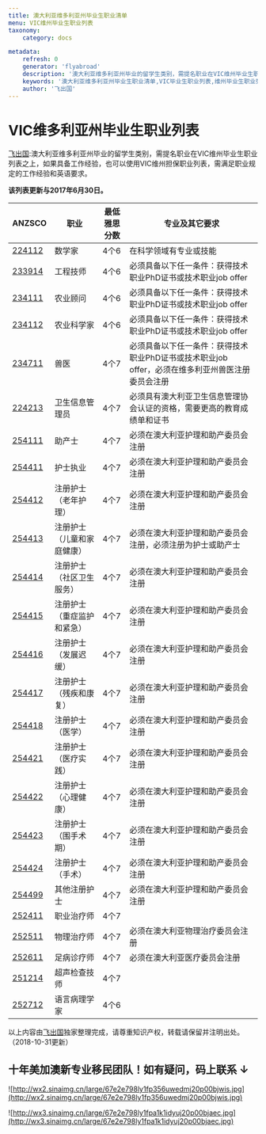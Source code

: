 ```yaml
---
title: 澳大利亚维多利亚州毕业生职业清单
menu: VIC维州毕业生职业列表
taxonomy:
    category: docs

metadata:
    refresh: 0
    generator: 'flyabroad'
    description: '澳大利亚维多利亚州毕业的留学生类别，需提名职业在VIC维州毕业生职业列表之上，如果具备工作经验，也可以使用VIC维州担保职业列表，需满足职业规定的工作经验和英语要求。'
    keywords: '澳大利亚维多利亚州毕业生职业清单,VIC毕业生职业列表,维州毕业生职业列表,Visa Nomination Occupation List for Graduates'
    author: '飞出国'
---
```

# VIC维多利亚州毕业生职业列表

[飞出国](/home):澳大利亚维多利亚州毕业的留学生类别，需提名职业在VIC维州毕业生职业列表之上，如果具备工作经验，也可以使用VIC维州担保职业列表，需满足职业规定的工作经验和英语要求。

**该列表更新与2017年6月30日。**

| ANZSCO  | 职业 | 最低雅思分数 | 专业及其它要求 | 
| ------- | -------- | ------ | ------ | 
| [224112] | 数学家 | 4个6 | 在科学领域有专业或技能 | 
| [233914] | 工程技师 | 4个6 | 必须具备以下任一条件：获得技术职业PhD证书或技术职业job offer | 
| [234111] | 农业顾问 | 4个6 | 必须具备以下任一条件：获得技术职业PhD证书或技术职业job offer | 
| [234112] | 农业科学家 | 4个6 | 必须具备以下任一条件：获得技术职业PhD证书或技术职业job offer | 
| [234711] | 兽医 | 4个7 | 必须具备以下任一条件：获得技术职业PhD证书或技术职业job offer，必须在维多利亚州兽医注册委员会注册 | 
| [224213] | 卫生信息管理员 | 4个7 | 必须具有澳大利亚卫生信息管理协会认证的资格，需要更高的教育成绩单和证书 | 
| [254111] | 助产士 | 4个7 | 必须在澳大利亚护理和助产委员会注册 | 
| [254411] | 护士执业 | 4个7 | 必须在澳大利亚护理和助产委员会注册 | 
| [254412] | 注册护士（老年护理） | 4个7 | 必须在澳大利亚护理和助产委员会注册 | 
| [254413] | 注册护士（儿童和家庭健康） | 4个7 | 必须在澳大利亚护理和助产委员会注册，必须注册为护士或助产士 | 
| [254414] | 注册护士（社区卫生服务） | 4个7 | 必须在澳大利亚护理和助产委员会注册 | 
| [254415] | 注册护士（重症监护和紧急） | 4个7 | 必须在澳大利亚护理和助产委员会注册 | 
| [254416] | 注册护士（发展迟缓） | 4个7 | 必须在澳大利亚护理和助产委员会注册 | 
| [254417] | 注册护士（残疾和康复） | 4个7 | 必须在澳大利亚护理和助产委员会注册 | 
| [254418] | 注册护士（医学） | 4个7 | 必须在澳大利亚护理和助产委员会注册 | 
| [254421] | 注册护士（医疗实践） | 4个7 | 必须在澳大利亚护理和助产委员会注册 | 
| [254422] | 注册护士（心理健康） | 4个7 | 必须在澳大利亚护理和助产委员会注册 | 
| [254423] | 注册护士（围手术期） | 4个7 | 必须在澳大利亚护理和助产委员会注册 | 
| [254424] | 注册护士（手术） | 4个7 | 必须在澳大利亚护理和助产委员会注册 | 
| [254499] | 其他注册护士 | 4个7 | 必须在澳大利亚护理和助产委员会注册 | 
| [252411] | 职业治疗师 | 4个7 |   | 
| [252511] | 物理治疗师 | 4个7 | 必须在澳大利亚物理治疗委员会注册 | 
| [252611] | 足病诊疗师 | 4个7 | 必须在澳大利亚医疗委员会注册 | 
| [251214] | 超声检查技师 | 4个7 |   | 
| [252712] | 语言病理学家 | 4个6 |   |

以上内容由[飞出国](http://js.flyabroad.com.hk/)独家整理完成，请尊重知识产权，转载请保留并注明出处。（2018-10-31更新）

## 十年美加澳新专业移民团队！如有疑问，码上联系 ↓ ##

![http://wx2.sinaimg.cn/large/67e2e798ly1fp356uwedmj20p00bjwis.jpg](http://wx2.sinaimg.cn/large/67e2e798ly1fp356uwedmj20p00bjwis.jpg)

![http://wx3.sinaimg.cn/large/67e2e798ly1fpa1k1idyuj20p00bjaec.jpg](http://wx3.sinaimg.cn/large/67e2e798ly1fpa1k1idyuj20p00bjaec.jpg)


    

[190]:/au/skilled/190
[489]:/au/skilled/489
[新南威尔士州]:/au/nsw
[312112]: http://bbs.fcgvisa.com/t/fcg/1171?target=blank
[233211]: http://bbs.fcgvisa.com/t/fcg/996?target=blank
[312211]: http://bbs.fcgvisa.com/t/fcg/1177?target=blank
[233311]: http://bbs.fcgvisa.com/t/fcg/1005?target=blank
[312311]: http://bbs.fcgvisa.com/t/fcg/1179?target=blank
[233512]: http://bbs.fcgvisa.com/t/fcg/1008?target=blank
[224112]: http://bbs.fcgvisa.com/t/fcg/922?target=blank
[234111]: http://bbs.fcgvisa.com/t/fcg/1023?target=blank
[234112]: http://bbs.fcgvisa.com/t/fcg/1024?target=blank
[233914]: http://bbs.fcgvisa.com/t/fcg/1019?target=blank
[234711]: http://bbs.fcgvisa.com/t/fcg/1046?target=blank
[132311]: http://bbs.fcgvisa.com/t/fcg/1011?target=blank
[135112]: http://bbs.fcgvisa.com/t/fcg/1075?target=blank
[261111]: http://bbs.fcgvisa.com/t/fcg/1268?target=blank
[261112]: http://bbs.fcgvisa.com/t/fcg/1269?target=blank
[261311]: http://bbs.fcgvisa.com/t/fcg/1272?target=blank
[261312]: http://bbs.fcgvisa.com/t/fcg/1273?target=blank
[261313]: http://bbs.fcgvisa.com/t/fcg/1274?target=blank
[261314]: http://bbs.fcgvisa.com/t/fcg/1275?target=blank
[262111]: http://bbs.fcgvisa.com/t/fcg/1277?target=blank
[262112]: http://bbs.fcgvisa.com/t/fcg/1278?target=blank
[263111]: http://bbs.fcgvisa.com/t/fcg/1280?target=blank
[351311]: http://bbs.fcgvisa.com/t/fcg/1325?target=blank
[141311]: http://bbs.fcgvisa.com/t/fcg/1089?target=blank
[224213]: http://bbs.fcgvisa.com/t/fcg/927?target=blank
[254111]: http://bbs.fcgvisa.com/t/fcg/1379?target=blank
[254411]: http://bbs.fcgvisa.com/t/fcg/1364?target=blank
[254412]: http://bbs.fcgvisa.com/t/fcg/1360?target=blank
[254413]: http://bbs.fcgvisa.com/t/fcg/1357?target=blank
[254414]: http://bbs.fcgvisa.com/t/fcg/1354?target=blank
[254415]: http://bbs.fcgvisa.com/t/fcg/1308?target=blank
[254416]: http://bbs.fcgvisa.com/t/fcg/1307?target=blank
[254417]: http://bbs.fcgvisa.com/t/fcg/1306?target=blank
[254418]: http://bbs.fcgvisa.com/t/fcg/1304?target=blank
[254421]: http://bbs.fcgvisa.com/t/fcg/1302?target=blank
[254422]: http://bbs.fcgvisa.com/t/fcg/1300?target=blank
[254423]: http://bbs.fcgvisa.com/t/fcg/1299?target=blank
[254424]: http://bbs.fcgvisa.com/t/fcg/1298?target=blank
[254499]: http://bbs.fcgvisa.com/t/fcg/1296?target=blank
[272311]: http://bbs.fcgvisa.com/t/fcg/1129?target=blank
[251111]: http://bbs.fcgvisa.com/t/fcg/1471?target=blank
[252411]: http://bbs.fcgvisa.com/t/fcg/1445?target=blank
[252511]: http://bbs.fcgvisa.com/t/fcg/1444?target=blank
[252611]: http://bbs.fcgvisa.com/t/fcg/1443?target=blank
[272511]: http://bbs.fcgvisa.com/t/fcg/1139?target=blank
[251214]: http://bbs.fcgvisa.com/t/fcg/1466?target=blank
[252712]: http://bbs.fcgvisa.com/t/fcg/1436?target=blank
[234914]: http://bbs.fcgvisa.com/t/fcg/1051?target=blank
[251213]: http://bbs.fcgvisa.com/t/fcg/1467?target=blank
[241111]: http://bbs.fcgvisa.com/t/fcg/1587?target=blank
[134111]: http://bbs.fcgvisa.com/t/fcg/1063?target=blank
[241213]: http://bbs.fcgvisa.com/t/fcg/1592?target=blank
[241411]: http://bbs.fcgvisa.com/t/fcg/1594?target=blank
[272412]: http://bbs.fcgvisa.com/t/fcg/1135?target=blank
[334112]: http://bbs.fcgvisa.com/t/fcg/1250?target=blank
[394111]: http://bbs.fcgvisa.com/t/fcg/1358?target=blank
[334113]: http://bbs.fcgvisa.com/t/fcg/1251?target=blank
[334114]: http://bbs.fcgvisa.com/t/fcg/1252?target=blank
[334115]: http://bbs.fcgvisa.com/t/fcg/1253?target=blank
[322311]: http://bbs.fcgvisa.com/t/fcg/1213?target=blank
[322211]: http://bbs.fcgvisa.com/t/fcg/1212?target=blank
[322313]: http://bbs.fcgvisa.com/t/fcg/1215?target=blank
[323214]: http://bbs.fcgvisa.com/t/fcg/1222?target=blank
[342111]: http://bbs.fcgvisa.com/t/fcg/1309?target=blank
[342313]: http://bbs.fcgvisa.com/t/fcg/1315?target=blank
[342413]: http://bbs.fcgvisa.com/t/fcg/1320?target=blank
[351111]: http://bbs.fcgvisa.com/t/fcg/1322?target=blank
[351411]: http://bbs.fcgvisa.com/t/fcg/1326?target=blank
[351112]: http://bbs.fcgvisa.com/t/fcg/1323?target=blank
[261399]: http://bbs.fcgvisa.com/t/261399-software-and-applications-programmers-nec/1276
[234211]: http://bbs.fcgvisa.com/t/234211-chemist/1026
[233611]: http://bbs.fcgvisa.com/t/233611-mining-engineer-excluding-petroleum/1010
[224113]: http://bbs.fcgvisa.com/t/224113-statistician/923
[VETASSESS]: /ass/vet
[VET]: /ass/vet
[AIM]: /ass/aim
[TRA]: /ass/tra
[ANMAC]: /ass/anmac
[ACWA]: /ass/acwa
[CAANZ]: /ass/icaa
[CPAA]: /ass/cpaa
[ICAA]: /ass/icaa
[IPA]: /ass/ipa
[AACA]: /ass/aaca
[SSSI]: /ass/sssi
[Engineers Australia]: /ass/ea
[EA]: /ass/ea
[AIQS]: /ass/aiqs
[AIMS]: /ass/aims
[AVBC]: /ass/avbc
[ACPSEM]: /ass/acpsem
[AITSL]: /ass/aitsl
[ASMIRT]: /ass/air
[ANZSNM]: /ass/anzsnm
[OCANZ]: /ass/ocanz
[AOPA]: /ass/aopa
[CCEA]: /ass/ccea
[AOAC]: /ass/anzoc
[OTC]: /ass/otc
[APC]: /ass/apc
[APodA]: /ass/apoda
[ANZPAC]: /ass/apoda
[ANZPAC]: /ass/anzpac
[SPA]: /ass/spa
[MedBA]: /ass/spa
[ACS]: /ass/acs
[a legal admissions authority of a State or Territory]: /ass
[APS]: /ass/aps
[AASW]: /ass/aasw
[AIM]: /ass/aim
[CASA]: /ass/casa
[DAA]: /ass/daa
[APharmC]: /ass/apharmc
[Chinese Medicine Board of Australia]: /ass/cmba
[ADC]: /ass/adc
[NAATI]: /ass/naati
[VETASSESS (non-medical physicist)]: /ass/vet
[ACPSEM (medical physicists)]: /ass/acpsem
[Medium and Long-term Strategic Skills List]: /au/mltssl
[Short-term Skilled Occupation List]: /au/stsol
[Regional Occupation List]: /au/rol
[MLTSSL]: /au/mltssl
[STSOL]: /au/stsol
[ROL]: /au/rol
[Regional]: /au/rol

[MLTSSL]:/au/occupations-lists/MLTSSL
[STSOL]:/au/occupations-lists/STSOL
[189]:/au/skilled/189
[MLTSSL]:/au/occupations-lists/MLTSSL
[190]:/au/skilled/190
[STSOL]:/au/occupations-lists/STSOL
[489]:/au/skilled/489
[EOI]:/au/skilledselect/EOI